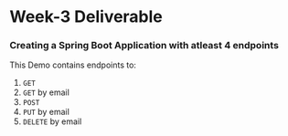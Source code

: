# Week-3 Deliverable

### Creating a Spring Boot Application with atleast 4 endpoints

This Demo contains endpoints to:
1. `GET`
2. `GET` by email
3. `POST`
4. `PUT` by email
5. `DELETE` by email

